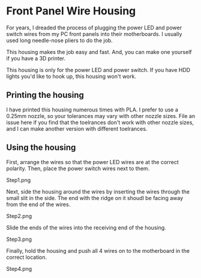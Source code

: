 # Front Panel Wire Housing

For years, I dreaded the process of plugging the power LED and power switch wires from my PC front panels into their motherboards. I usually used long needle-nose pliers to do the job.

This housing makes the job easy and fast. And, you can make one yourself if you have a 3D printer.

This housing is only for the power LED and power switch. If you have HDD lights you'd like to hook up, this housing won't work.

## Printing the housing
I have printed this housing numerous times with PLA. I prefer to use a 0.25mm nozzle, so your tolerances may vary with other nozzle sizes. File an issue here if you find that the toelrances don't work with other nozzle sizes, and I can make another version with different toelrances.

## Using the housing
First, arrange the wires so that the power LED wires are at the correct polarity. Then, place the power switch wires next to them.

Step1.png

Next, side the housing around the wires by inserting the wires through the small slit in the side. The end with the ridge on it shoudl be facing away from the end of the wires.

Step2.png

Slide the ends of the wires into the receiving end of the housing.

Step3.png

Finally, hold the housing and push all 4 wires on to the motherboard in the correct location.

Step4.png
